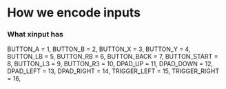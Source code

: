 # How we encode inputs

### What xinput has
BUTTON_A = 1,
BUTTON_B = 2,
BUTTON_X = 3,
BUTTON_Y = 4,
BUTTON_LB = 5,
BUTTON_RB = 6,
BUTTON_BACK = 7,
BUTTON_START = 8,
BUTTON_L3 = 9,
BUTTON_R3 = 10,
DPAD_UP = 11,
DPAD_DOWN = 12,
DPAD_LEFT = 13,
DPAD_RIGHT = 14,
TRIGGER_LEFT = 15,
TRIGGER_RIGHT = 16,

